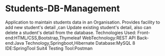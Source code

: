 # Students-DB-Management
Application to maintain students data in an Organisation. 
Provides facility to add new student's detail ,can Update existing student's detail, also can delete a student's detail from the database. 
Technologies Used:
Front-end:HTML/CSS,Bootstrap,Thymeleaf
WebTechnology:REST API
Back-end:Java Technology,Springboot,Hibernate
Database:MySQL 8
IDE:SpringTool Suit4
Testing Tool:Postman


